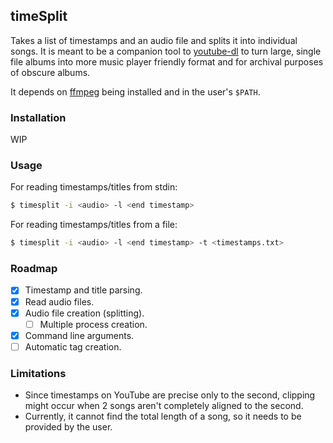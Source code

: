 timeSplit
---
Takes a list of timestamps and an audio file and splits it into individual
songs. It is meant to be a companion tool to
[youtube-dl](https://youtube-dl.org/) to turn large, single file albums into
more music player friendly format and for archival purposes of obscure albums.

It depends on [ffmpeg](https://ffmpeg.org/) being installed and in the user's
``$PATH``.

### Installation
WIP

### Usage
For reading timestamps/titles from stdin:
```sh
$ timesplit -i <audio> -l <end timestamp>
```

For reading timestamps/titles from a file:
```sh
$ timesplit -i <audio> -l <end timestamp> -t <timestamps.txt>
```

### Roadmap
- [x] Timestamp and title parsing.
- [x] Read audio files.
- [x] Audio file creation (splitting).
    - [ ] Multiple process creation.
- [x] Command line arguments.
- [ ] Automatic tag creation.

### Limitations
- Since timestamps on YouTube are precise only to the second, clipping might
  occur when 2 songs aren't completely aligned to the second.
- Currently, it cannot find the total length of a song, so it needs to be
  provided by the user.
